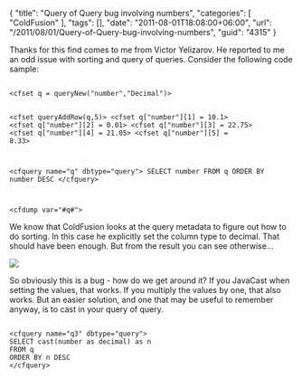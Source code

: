 {
	"title": "Query of Query bug involving numbers",
	"categories": [
		"ColdFusion"
	],
	"tags": [],
	"date": "2011-08-01T18:08:00+06:00",
	"url": "/2011/08/01/Query-of-Query-bug-involving-numbers",
	"guid": "4315"
}

Thanks for this find comes to me from Victor Yelizarov. He reported to me an odd issue with sorting and query of queries. Consider the following code sample:
<!--more-->
<p/>

<code>
&lt;cfset q = queryNew("number","Decimal")&gt;

&lt;cfset queryAddRow(q,5)&gt;
&lt;cfset q["number"][1] = 10.1&gt;
&lt;cfset q["number"][2] = 0.01&gt;
&lt;cfset q["number"][3] = 22.75&gt;
&lt;cfset q["number"][4] = 21.05&gt;
&lt;cfset q["number"][5] = 8.33&gt;

&lt;cfquery name="q" dbtype="query"&gt;
SELECT number
FROM q
ORDER BY number DESC
&lt;/cfquery&gt;

&lt;cfdump var="#q#"&gt;
</code>

<p/>

We know that ColdFusion looks at the query metadata to figure out how to do sorting. In this case he explicitly set the column type to decimal. That should have been enough. But from the result you can see otherwise...

<p/>
 
<img src="http://www.raymondcamden.com/images/ScreenClip149.png" />

<p/>

So obviously this is a bug - how do we get around it? If you JavaCast when setting the values, that works. If you multiply the values by one, that also works. But an easier solution, and one that may be useful to remember anyway, is to cast in your query of query.

<p/>

<code>
&lt;cfquery name="q3" dbtype="query"&gt;
SELECT cast(number as decimal) as n
FROM q
ORDER BY n DESC
&lt;/cfquery&gt;
</code>

<p/>